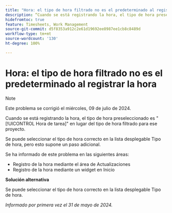 ```yaml
---
title: "Hora: el tipo de hora filtrado no es el predeterminado al registrar la hora"
description: “Cuando se está registrando la hora, el tipo de hora preseleccionado es la hora de la tarea en lugar del tipo de hora filtrado para ese proyecto”.
hidefromtoc: true
feature: Timesheets, Work Management
source-git-commit: d5f8353a912c2e61d19692ee8987ee1cb8c8489d
workflow-type: tm+mt
source-wordcount: '130'
ht-degree: 100%

---
```



# Hora: el tipo de hora filtrado no es el predeterminado al registrar la hora

>[!NOTE]
>
>Este problema se corrigió el miércoles, 09 de julio de 2024.

Cuando se está registrando la hora, el tipo de hora preseleccionado es &quot;[!UICONTROL Hora de tarea]&quot; en lugar del tipo de hora filtrado para ese proyecto.

Se puede seleccionar el tipo de hora correcto en la lista desplegable Tipo de hora, pero esto supone un paso adicional.

Se ha informado de este problema en las siguientes áreas:

* Registro de la hora mediante el área de Actualizaciones
* Registro de la hora mediante un widget en Inicio

**Solución alternativa**

Se puede seleccionar el tipo de hora correcto en la lista desplegable Tipo de hora.

_Informado por primera vez el 31 de mayo de 2024._
